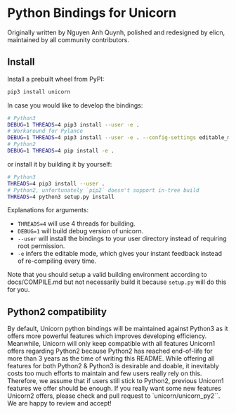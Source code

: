 # Python Bindings for Unicorn

Originally written by Nguyen Anh Quynh, polished and redesigned by elicn, maintained by all community contributors.

## Install

Install a prebuilt wheel from PyPI:

```bash
pip3 install unicorn
```

In case you would like to develop the bindings:

```bash
# Python3
DEBUG=1 THREADS=4 pip3 install --user -e .
# Workaround for Pylance
DEBUG=1 THREADS=4 pip3 install --user -e . --config-settings editable_mode=strict
# Python2
DEBUG=1 THREADS=4 pip install -e .
```

or install it by building it by yourself:

```bash
# Python3
THREADS=4 pip3 install --user .
# Python2, unfortunately `pip2` doesn't support in-tree build
THREADS=4 python3 setup.py install
```

Explanations for arguments:

- `THREADS=4` will use 4 threads for building.
- `DEBUG=1` will build debug version of unicorn.
- `--user` will install the bindings to your user directory instead of requiring root permission.
- `-e` infers the editable mode, which gives your instant feedback instead of re-compiling every time.

Note that you should setup a valid building environment according to docs/COMPILE.md but not necessarily build it because `setup.py` will do this for you. 

## Python2 compatibility

By default, Unicorn python bindings will be maintained against Python3 as it offers more powerful features which improves developing efficiency. Meanwhile, Unicorn will only keep compatible with all features Unicorn1 offers regarding Python2 because Python2 has reached end-of-life for more than 3 years as the time of writing this README. While offering all features for both Python2 & Python3 is desirable and doable, it inevitably costs too much efforts to maintain and few users really rely on this. Therefore, we assume that if users still stick to Python2, previous Unicorn1 features we offer should be enough. If you really want some new features Unicorn2 offers, please check and pull request to `unicorn/unicorn_py2``. We are happy to review and accept!